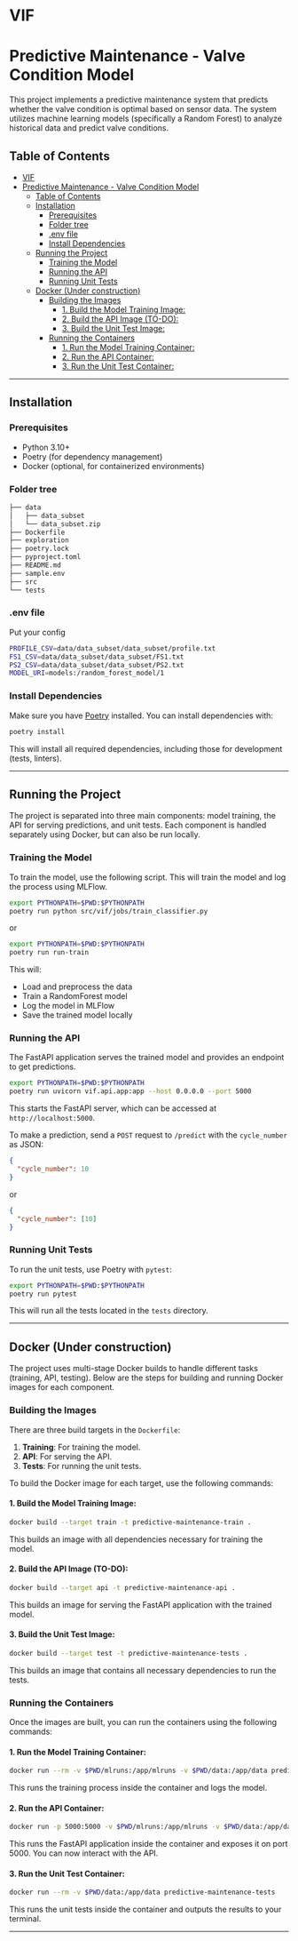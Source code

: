 # VIF

# Predictive Maintenance - Valve Condition Model

This project implements a predictive maintenance system that predicts whether the valve condition is optimal based on sensor data. The system utilizes machine learning models (specifically a Random Forest) to analyze historical data and predict valve conditions.

## Table of Contents

- [VIF](#vif)
- [Predictive Maintenance - Valve Condition Model](#predictive-maintenance---valve-condition-model)
  - [Table of Contents](#table-of-contents)
  - [Installation](#installation)
    - [Prerequisites](#prerequisites)
    - [Folder tree](#folder-tree)
    - [.env file](#env-file)
    - [Install Dependencies](#install-dependencies)
  - [Running the Project](#running-the-project)
    - [Training the Model](#training-the-model)
    - [Running the API](#running-the-api)
    - [Running Unit Tests](#running-unit-tests)
  - [Docker (Under construction)](#docker-under-construction)
    - [Building the Images](#building-the-images)
      - [1. Build the Model Training Image:](#1-build-the-model-training-image)
      - [2. Build the API Image (TO-DO):](#2-build-the-api-image-to-do)
      - [3. Build the Unit Test Image:](#3-build-the-unit-test-image)
    - [Running the Containers](#running-the-containers)
      - [1. Run the Model Training Container:](#1-run-the-model-training-container)
      - [2. Run the API Container:](#2-run-the-api-container)
      - [3. Run the Unit Test Container:](#3-run-the-unit-test-container)

---

## Installation

### Prerequisites

- Python 3.10+
- Poetry (for dependency management)
- Docker (optional, for containerized environments)

### Folder tree 
```bash
├── data
│   ├── data_subset
│   └── data_subset.zip
├── Dockerfile
├── exploration
├── poetry.lock
├── pyproject.toml
├── README.md
├── sample.env
├── src
└── tests
```

### .env file
Put your config 
```bash
PROFILE_CSV=data/data_subset/data_subset/profile.txt
FS1_CSV=data/data_subset/data_subset/FS1.txt
PS2_CSV=data/data_subset/data_subset/PS2.txt
MODEL_URI=models:/random_forest_model/1
```

### Install Dependencies

Make sure you have [Poetry](https://python-poetry.org/docs/#installation) installed. You can install dependencies with:

```bash
poetry install
```

This will install all required dependencies, including those for development (tests, linters).

---

## Running the Project

The project is separated into three main components: model training, the API for serving predictions, and unit tests. Each component is handled separately using Docker, but can also be run locally.

### Training the Model

To train the model, use the following script. This will train the model and log the process using MLFlow.

```bash
export PYTHONPATH=$PWD:$PYTHONPATH
poetry run python src/vif/jobs/train_classifier.py
```
or 

```bash
export PYTHONPATH=$PWD:$PYTHONPATH
poetry run run-train
```

This will:
- Load and preprocess the data
- Train a RandomForest model
- Log the model in MLFlow
- Save the trained model locally

### Running the API

The FastAPI application serves the trained model and provides an endpoint to get predictions.

```bash
export PYTHONPATH=$PWD:$PYTHONPATH
poetry run uvicorn vif.api.app:app --host 0.0.0.0 --port 5000
```

This starts the FastAPI server, which can be accessed at `http://localhost:5000`.

To make a prediction, send a `POST` request to `/predict` with the `cycle_number` as JSON:

```json
{
  "cycle_number": 10
}
```
or 
```json
{
  "cycle_number": [10]
}
```

### Running Unit Tests

To run the unit tests, use Poetry with `pytest`:

```bash
export PYTHONPATH=$PWD:$PYTHONPATH
poetry run pytest
```

This will run all the tests located in the `tests` directory.

---

## Docker (Under construction)

The project uses multi-stage Docker builds to handle different tasks (training, API, testing). Below are the steps for building and running Docker images for each component.

### Building the Images

There are three build targets in the `Dockerfile`:

1. **Training**: For training the model.
2. **API**: For serving the API.
3. **Tests**: For running the unit tests.

To build the Docker image for each target, use the following commands:

#### 1. Build the Model Training Image:

```bash
docker build --target train -t predictive-maintenance-train .
```

This builds an image with all dependencies necessary for training the model.

#### 2. Build the API Image (TO-DO):

```bash
docker build --target api -t predictive-maintenance-api .
```

This builds an image for serving the FastAPI application with the trained model.

#### 3. Build the Unit Test Image:

```bash
docker build --target test -t predictive-maintenance-tests .
```

This builds an image that contains all necessary dependencies to run the tests.

### Running the Containers

Once the images are built, you can run the containers using the following commands:

#### 1. Run the Model Training Container:

```bash
docker run --rm -v $PWD/mlruns:/app/mlruns -v $PWD/data:/app/data predictive-maintenance-train
```

This runs the training process inside the container and logs the model.

#### 2. Run the API Container:

```bash
docker run -p 5000:5000 -v $PWD/mlruns:/app/mlruns -v $PWD/data:/app/data --rm predictive-maintenance-api
```

This runs the FastAPI application inside the container and exposes it on port 5000. You can now interact with the API.

#### 3. Run the Unit Test Container:

```bash
docker run --rm -v $PWD/data:/app/data predictive-maintenance-tests
```

This runs the unit tests inside the container and outputs the results to your terminal.

---

